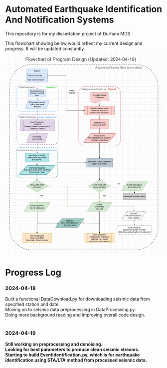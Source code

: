 # Automated Earthquake Identification And Notification Systems
This repository is for my dissertation project of Durham MDS. 


This flowchart showing below would reflect my current design and progress.
It will be updated constantly.
<img src="Flowchart.png" width="600"><br />


# Progress Log
### 2024-04-18 <br />
Built a functional DataDownload.py for downloading seismic data from specified station and date.<br />
Moving on to seismic data preprocessing in DataProcessing.py. <br />
Doing more background reading and improving overall code design.<br />
<br />
### 2024-04-19<b/> <br />
Still working on preprocessing and denoising. <br />
Looking for best parameters to produce clean seismic streams.<br />
Starting to build EventIdentification.py, which is for earthquake identification using STA/LTA method from processed seismic data.<br />
